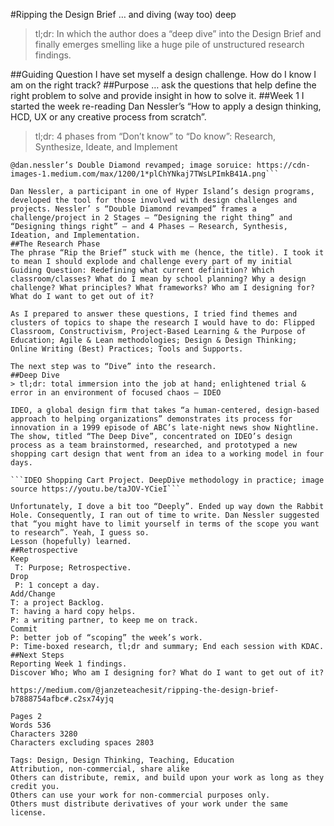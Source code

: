 #Ripping the Design Brief
… and diving (way too) deep 

> tl;dr: In which the author does a “deep dive” into the Design Brief and finally emerges smelling like a huge pile of unstructured research findings.

##Guiding Question
I have set myself a design challenge. How do I know I am on the right track?
##Purpose
… ask the questions that help define the right problem to solve and provide insight in how to solve it.
##Week 1
I started the week re-reading Dan Nessler’s “How to apply a design thinking, HCD, UX or any creative process from scratch”. 
> tl;dr: 4 phases from “Don’t know” to “Do know”: Research, Synthesize, Ideate, and Implement
 
```<img class="progressiveMedia-noscript js-progressiveMedia-inner" src="https://cdn-images-1.medium.com/max/600/1*gUgqDVc4fd7fYjmmzNQzjw.png">
@dan.nessler’s Double Diamond revamped; image soruice: https://cdn-images-1.medium.com/max/1200/1*plChYNkaj7TWsLPImkB41A.png```

Dan Nessler, a participant in one of Hyper Island’s design programs, developed the tool for those involved with design challenges and projects. Nessler’ s “Double Diamond revamped” frames a challenge/project in 2 Stages — “Designing the right thing” and “Designing things right” — and 4 Phases — Research, Synthesis, Ideation, and Implementation.
##The Research Phase
The phrase “Rip the Brief” stuck with me (hence, the title). I took it to mean I should explode and challenge every part of my initial Guiding Question: Redefining what current definition? Which classroom/classes? What do I mean by school planning? Why a design challenge? What principles? What frameworks? Who am I designing for? What do I want to get out of it?

As I prepared to answer these questions, I tried find themes and clusters of topics to shape the research I would have to do: Flipped Classroom, Constructivism, Project-Based Learning & the Purpose of Education; Agile & Lean methodologies; Design & Design Thinking; Online Writing (Best) Practices; Tools and Supports.

The next step was to “Dive” into the research. 
##Deep Dive
> tl;dr: total immersion into the job at hand; enlightened trial & error in an environment of focused chaos — IDEO

IDEO, a global design firm that takes “a human-centered, design-based approach to helping organizations” demonstrates its process for innovation in a 1999 episode of ABC’s late-night news show Nightline. The show, titled “The Deep Dive”, concentrated on IDEO’s design process as a team brainstormed, researched, and prototyped a new shopping cart design that went from an idea to a working model in four days.

```IDEO Shopping Cart Project. DeepDive methodology in practice; image source https://youtu.be/taJOV-YCieI```

Unfortunately, I dove a bit too “Deeply”. Ended up way down the Rabbit Hole. Consequently, I ran out of time to write. Dan Nessler suggested that “you might have to limit yourself in terms of the scope you want to research”. Yeah, I guess so.
Lesson (hopefully) learned.
##Retrospective
Keep
 T: Purpose; Retrospective.
Drop
 P: 1 concept a day.
Add/Change
T: a project Backlog.
T: having a hard copy helps.
P: a writing partner, to keep me on track.
Commit
P: better job of “scoping” the week’s work.
P: Time-boxed research, tl;dr and summary; End each session with KDAC.
##Next Steps
Reporting Week 1 findings.
Discover Who; Who am I designing for? What do I want to get out of it?

https://medium.com/@janzeteachesit/ripping-the-design-brief-b7888754afbc#.c2sx74yjq

Pages 2
Words 536
Characters 3280
Characters excluding spaces 2803

Tags: Design, Design Thinking, Teaching, Education
Attribution, non-commercial, share alike
Others can distribute, remix, and build upon your work as long as they credit you.
Others can use your work for non-commercial purposes only.
Others must distribute derivatives of your work under the same license.


